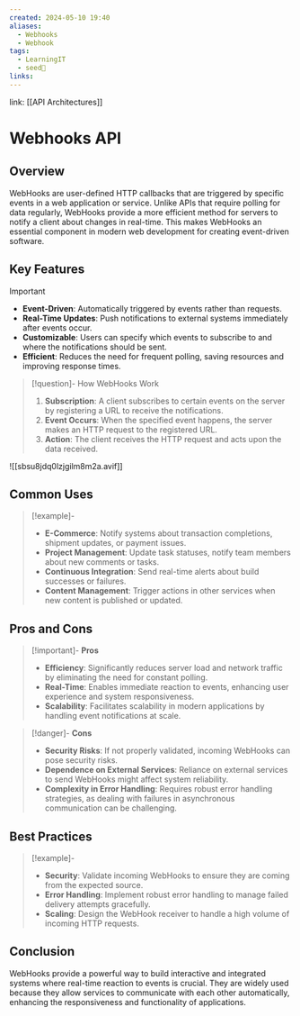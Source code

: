 ```yaml
---
created: 2024-05-10 19:40
aliases:
  - Webhooks
  - Webhook
tags:
  - LearningIT
  - seed🌱
links:
---
```


link: [[API Architectures]]

# Webhooks API

## Overview

WebHooks are user-defined HTTP callbacks that are triggered by specific events in a web application or service. Unlike APIs that require polling for data regularly, WebHooks provide a more efficient method for servers to notify a client about changes in real-time. This makes WebHooks an essential component in modern web development for creating event-driven software.

## Key Features

> [!important]
> - **Event-Driven**: Automatically triggered by events rather than requests.
> - **Real-Time Updates**: Push notifications to external systems immediately after events occur.
> - **Customizable**: Users can specify which events to subscribe to and where the notifications should be sent.
> - **Efficient**: Reduces the need for frequent polling, saving resources and improving response times.


> [!question]- How WebHooks Work
> 1. **Subscription**: A client subscribes to certain events on the server by registering a URL to receive the notifications.
> 2. **Event Occurs**: When the specified event happens, the server makes an HTTP request to the registered URL.
> 3. **Action**: The client receives the HTTP request and acts upon the data received.

![[sbsu8jdq0lzjgilm8m2a.avif]]

## Common Uses

> [!example]-
> - **E-Commerce**: Notify systems about transaction completions, shipment updates, or payment issues.
> - **Project Management**: Update task statuses, notify team members about new comments or tasks.
> - **Continuous Integration**: Send real-time alerts about build successes or failures.
> - **Content Management**: Trigger actions in other services when new content is published or updated.

## Pros and Cons

> [!important]- **Pros**
> - **Efficiency**: Significantly reduces server load and network traffic by eliminating the need for constant polling.
> - **Real-Time**: Enables immediate reaction to events, enhancing user experience and system responsiveness.
> - **Scalability**: Facilitates scalability in modern applications by handling event notifications at scale.

> [!danger]- **Cons**
> - **Security Risks**: If not properly validated, incoming WebHooks can pose security risks.
> - **Dependence on External Services**: Reliance on external services to send WebHooks might affect system reliability.
> - **Complexity in Error Handling**: Requires robust error handling strategies, as dealing with failures in asynchronous communication can be challenging.

## Best Practices

> [!example]-
> - **Security**: Validate incoming WebHooks to ensure they are coming from the expected source.
> - **Error Handling**: Implement robust error handling to manage failed delivery attempts gracefully.
> - **Scaling**: Design the WebHook receiver to handle a high volume of incoming HTTP requests.

## Conclusion

WebHooks provide a powerful way to build interactive and integrated systems where real-time reaction to events is crucial. They are widely used because they allow services to communicate with each other automatically, enhancing the responsiveness and functionality of applications.
